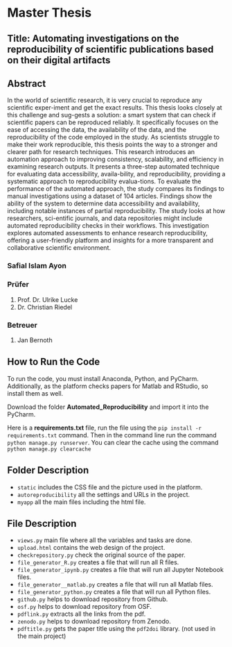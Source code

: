 # Master Thesis
## Title: Automating investigations on the reproducibility of scientific publications based on their digital artifacts
## Abstract
In the world of scientific research, it is very crucial to reproduce any scientific exper-iment and get the exact results. This thesis looks closely at this challenge and sug-gests a solution: a smart system that can check if scientific papers can be reproduced reliably. It specifically focuses on the ease of accessing the data, the availability of the data, and the reproducibility of the code employed in the study. As scientists struggle to make their work reproducible, this thesis points the way to a stronger and clearer path for research techniques. This research introduces an automation approach to improving consistency, scalability, and efficiency in examining research outputs. It presents a three-step automated technique for evaluating data accessibility, availa-bility, and reproducibility, providing a systematic approach to reproducibility evalua-tions. To evaluate the performance of the automated approach, the study compares its findings to manual investigations using a dataset of 104 articles. Findings show the ability of the system to determine data accessibility and availability, including notable instances of partial reproducibility. The study looks at how researchers, sci-entific journals, and data repositories might include automated reproducibility checks in their workflows. This investigation explores automated assessments to enhance research reproducibility, offering a user-friendly platform and insights for a more transparent and collaborative scientific environment.
### Safial Islam Ayon
### Prüfer
1. Prof. Dr. Ulrike Lucke
2. Dr. Christian Riedel
### Betreuer
1. Jan Bernoth
## How to Run the Code
To run the code, you must install Anaconda, Python, and PyCharm. Additionally, as the platform checks papers for Matlab and RStudio, so install them as well. 

Download the folder <b>Automated_Reproducibility</b> and import it into the PyCharm. 

Here is a <b>requirements.txt</b> file, run the file using the `pip install -r requirements.txt` command. Then in the command line run the command `python manage.py runserver`. You can clear the cache using the command `python manage.py clearcache`

## Folder Description
- `static` includes the CSS file and the picture used in the platform.
- `autoreproducibility` all the settings and URLs in the project.
- `myapp` all the main files including the html file.
## File Description
- `views.py` main file where all the variables and tasks are done.
- `upload.html` contains the web design of the project.
- `checkrepository.py` check the original source of the paper.
- `file_generator_R.py` creates a file that will run all R files.
- `file_generator_ipynb.py` creates a file that will run all Jupyter Notebook files.
- `file_generator__matlab.py` creates a file that will run all Matlab files.
- `file_generator_python.py` creates a file that will run all Python files.
- `github.py` helps to download repository from Github.
- `osf.py` helps to download repository from OSF.
- `pdflink.py` extracts all the links from the pdf.
- `zenodo.py` helps to download repository from Zenodo.
- `pdftitle.py` gets the paper title using the `pdf2doi` library. (not used in the main project)





